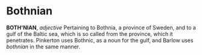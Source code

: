 # Bothnian

**BOTH'NIAN**, _adjective_ Pertaining to Bothnia, a province of Sweden, and to a gulf of the Baltic sea, which is so called from the province, which it penetrates. Pinkerton uses Bothnic, as a noun for the gulf, and Barlow uses _bothnian_ in the same manner.